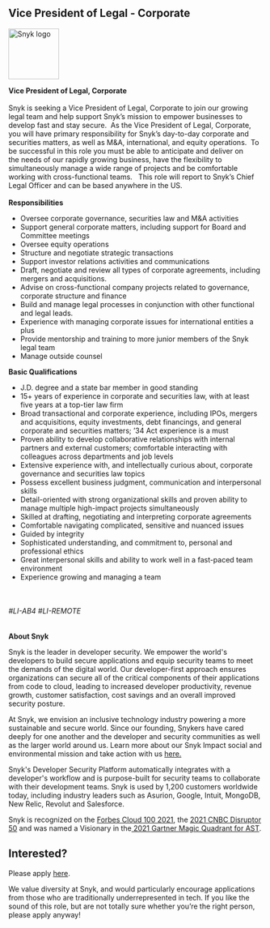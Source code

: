 Vice President of Legal - Corporate
---

<img src="https://res.cloudinary.com/snyk/image/upload/v1537345894/press-kit/brand/logo-black.png" width="100" alt="Snyk logo" />

<p><strong>Vice President of Legal, Corporate </strong><strong><br></strong><strong><br></strong><span style="font-weight: 400;">Snyk is seeking a Vice President of Legal, Corporate to join our growing legal team and help support Snyk’s mission to empower businesses to develop fast and stay secure.&nbsp; As the Vice President of Legal, Corporate, you will have primary responsibility for Snyk’s day-to-day corporate and securities matters, as well as M&amp;A, international, and equity operations.&nbsp; To be successful in this role you must be able to anticipate and deliver on the&nbsp;needs of our rapidly growing business, have the flexibility to simultaneously manage a wide range of projects and be comfortable working with cross-functional teams.&nbsp; &nbsp;This role will report to Snyk’s Chief Legal Officer and can be based anywhere in the US.</span><span style="font-weight: 400;"><br></span><span style="font-weight: 400;"><br></span><strong>Responsibilities</strong></p>
<ul>
<li style="font-weight: 400;"><span style="font-weight: 400;">Oversee corporate governance, securities law and M&amp;A activities&nbsp;</span></li>
<li style="font-weight: 400;"><span style="font-weight: 400;">Support general corporate matters, including support for Board and Committee meetings</span></li>
<li style="font-weight: 400;"><span style="font-weight: 400;">Oversee equity operations</span></li>
<li style="font-weight: 400;"><span style="font-weight: 400;">Structure and negotiate strategic transactions</span></li>
<li style="font-weight: 400;"><span style="font-weight: 400;">Support investor relations activities and communications</span></li>
<li style="font-weight: 400;"><span style="font-weight: 400;">Draft, negotiate and review all types of corporate agreements, including mergers and acquisitions.</span></li>
<li style="font-weight: 400;"><span style="font-weight: 400;">Advise on cross-functional company projects related to governance, corporate structure and finance</span></li>
<li style="font-weight: 400;"><span style="font-weight: 400;">Build and manage legal processes in conjunction with other functional and legal leads.</span></li>
<li style="font-weight: 400;"><span style="font-weight: 400;">Experience with managing corporate issues for international entities a plus</span></li>
<li style="font-weight: 400;"><span style="font-weight: 400;">Provide mentorship and training to more junior members of the Snyk legal team</span></li>
<li style="font-weight: 400;">Manage outside counsel</li>
</ul>
<p><strong>Basic Qualifications</strong></p>
<ul>
<li style="font-weight: 400;"><span style="font-weight: 400;">J.D. degree and a state bar member in good standing</span></li>
<li style="font-weight: 400;"><span style="font-weight: 400;">15+ years of experience in corporate and securities law, with at least five years at a top-tier law firm</span></li>
<li style="font-weight: 400;"><span style="font-weight: 400;">Broad transactional and corporate experience, including IPOs, mergers and acquisitions, equity investments, debt financings, and general corporate and securities matters; ’34 Act experience is a must</span></li>
<li style="font-weight: 400;"><span style="font-weight: 400;">Proven ability to develop collaborative relationships with internal partners and external customers; comfortable interacting with colleagues across departments and job levels&nbsp;</span></li>
<li style="font-weight: 400;"><span style="font-weight: 400;">Extensive experience with, and intellectually curious about, corporate governance and securities law topics</span></li>
<li style="font-weight: 400;"><span style="font-weight: 400;">Possess excellent business judgment, communication and interpersonal skills</span></li>
<li style="font-weight: 400;"><span style="font-weight: 400;">Detail-oriented with strong organizational skills and proven ability to manage multiple high-impact projects simultaneously</span></li>
<li style="font-weight: 400;"><span style="font-weight: 400;">Skilled at drafting, negotiating and interpreting corporate agreements</span></li>
<li style="font-weight: 400;"><span style="font-weight: 400;">Comfortable navigating complicated, sensitive and nuanced issues</span></li>
<li style="font-weight: 400;"><span style="font-weight: 400;">Guided by integrity</span></li>
<li style="font-weight: 400;"><span style="font-weight: 400;">Sophisticated understanding, and commitment to, personal and professional ethics</span></li>
<li style="font-weight: 400;"><span style="font-weight: 400;">Great interpersonal skills and ability to work well in a fast-paced team environment</span></li>
<li style="font-weight: 400;"><span style="font-weight: 400;">Experience growing and managing a team</span></li>
</ul>
<p>&nbsp;</p>
<h6><span style="font-weight: 400;">#LI-AB4 #LI-REMOTE</span></h6><div class="content-conclusion"><p><strong>About Snyk</strong></p>
<p><span style="font-weight: 400;">Snyk is the leader in developer security. We empower the world's developers to build secure applications and equip security teams to meet the demands of the digital world. Our developer-first approach ensures organizations can secure all of the critical components of their applications from code to cloud, leading to increased developer productivity, revenue growth, customer satisfaction, cost savings and an overall improved security posture.&nbsp;</span></p>
<p><span style="font-weight: 400;">At Snyk, we envision an inclusive technology industry powering a more sustainable and secure world.</span> <span style="font-weight: 400;">Since our founding, Snykers have cared deeply for one another and the developer and security communities as well as the larger world around us. Learn more about our Snyk Impact social and environmental mission and take action with us </span><a href="https://snyk.io/about/snyk-impact/"><span style="font-weight: 400;">here.</span></a></p>
<p><span style="font-weight: 400;">Snyk's Developer Security Platform automatically integrates with a developer's workflow and is purpose-built for security teams to collaborate with their development teams. Snyk is used by 1,200 customers worldwide today, including industry leaders such as Asurion, Google, Intuit, MongoDB, New Relic, Revolut and Salesforce.</span></p>
<p><span style="font-weight: 400;">Snyk is recognized on the </span><a href="https://www.forbes.com/cloud100/#6f24b5ba5f94"><span style="font-weight: 400;">Forbes Cloud 100 2021</span></a><span style="font-weight: 400;">, the </span><a href="https://www.cnbc.com/2021/05/25/these-are-the-2021-cnbc-disruptor-50-companies.html"><span style="font-weight: 400;">2021 CNBC Disruptor 50</span></a><span style="font-weight: 400;"> and was named a Visionary in the</span><a href="https://snyk.io/blog/snyk-visionary-2021-gartner-magic-quadrant-for-ast/"><span style="font-weight: 400;"> 2021 Gartner Magic Quadrant for AST</span></a><span style="font-weight: 400;">.</span></p></div>

Interested?
---

Please apply [here](https://boards.greenhouse.io/snyk/jobs/5856978002#app).

We value diversity at Snyk, and would particularly encourage applications from those who are traditionally underrepresented in tech.
If you like the sound of this role, but are not totally sure whether you’re the right person, please apply anyway!
